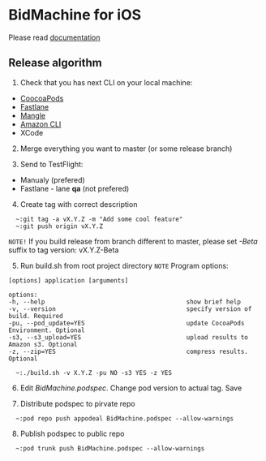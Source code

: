 BidMachine for iOS
======================================

Please read [documentation](https://wiki.appodeal.com/display/BID/BidMachine+iOS+SDK+Documentation)

## Release algorithm

1. Check that you has next CLI on your local machine:
* [CoocoaPods](https://guides.cocoapods.org/using/getting-started.html)
* [Fastlane](https://docs.fastlane.tools) 
* [Mangle](https://github.com/intercom/cocoapods-mangle)
* [Amazon CLI](https://docs.aws.amazon.com/cli/latest/userguide/install-macos.html)
* XCode 

2. Merge everything you want to master (or some release branch)

3. Send to TestFlight:
  * Manualy (prefered)
  * Fastlane - lane **qa** (not prefered) 

4. Create tag with correct description 
```shell
  ~:git tag -a vX.Y.Z -m "Add some cool feature"
  ~:git push origin vX.Y.Z
```
`NOTE!` If you build release from branch different to master, please set *-Beta* suffix to tag version: vX.Y.Z-Beta

5. Run build.sh from root project directory
`NOTE` Program options:
```shell
[options] application [arguments]

options:
-h, --help                                       show brief help
-v, --version                                    specify version of build. Required
-pu, --pod_update=YES                            update CocoaPods Environment. Optional
-s3, --s3_upload=YES                             upload results to Amazon s3. Optional
-z, --zip=YES                                    compress results. Optional
```

```shell
  ~:./build.sh -v X.Y.Z -pu NO -s3 YES -z YES
```

6. Edit *BidMachine.podspec*. Change pod version to actual tag. Save

7. Distribute podspec to pirvate repo
```shell
  ~:pod repo push appodeal BidMachine.podspec --allow-warnings
```

8. Publish podspec to public repo
```shell
  ~:pod trunk push BidMachine.podspec --allow-warnings
```